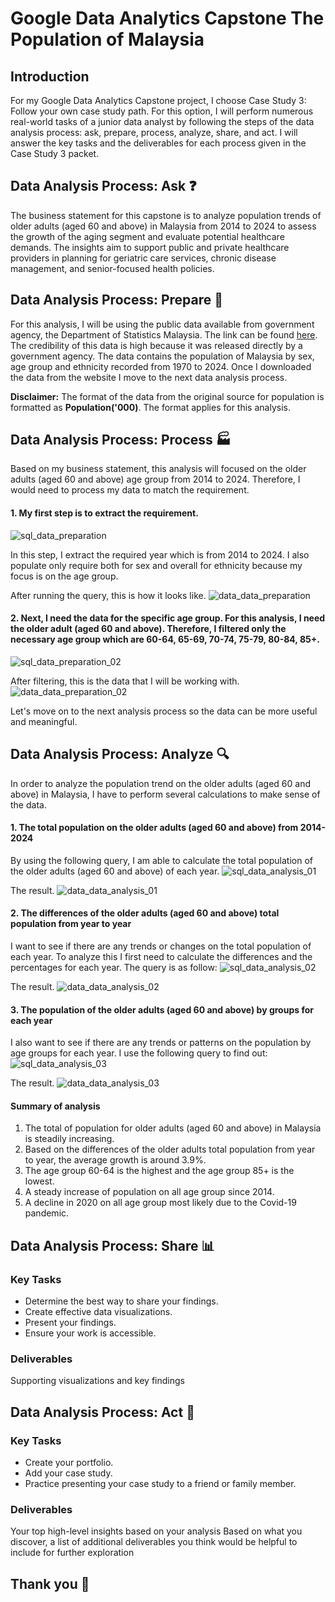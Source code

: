 # Google Data Analytics Capstone The Population of Malaysia
## Introduction
For my Google Data Analytics Capstone project, I choose Case Study 3: Follow your own case study path. For this option, I will perform numerous real-world tasks of a junior data analyst by following the steps of the data analysis process: ask, prepare, process, analyze, share, and act. I will answer the key tasks and the deliverables for each process given in the Case Study 3 packet.

## Data Analysis Process: Ask :question:
The business statement for this capstone is to analyze population trends of older adults (aged 60 and above) in Malaysia from 2014 to 2024 to assess the growth of the aging segment and evaluate potential healthcare demands. The insights aim to support public and private healthcare providers in planning for geriatric care services, chronic disease management, and senior-focused health policies.

## Data Analysis Process: Prepare :construction_worker:
For this analysis, I will be using the public data available from government agency, the Department of Statistics Malaysia. The link can be found [here](https://open.dosm.gov.my/data-catalogue/population_malaysia). The credibility of this data is high because it was released directly by a government agency. The data contains the population of Malaysia by sex, age group and ethnicity recorded from 1970 to 2024. Once I downloaded the data from the website I move to the next data analysis process.

**Disclaimer:** The format of the data from the original source for population is formatted as **Population('000)**. The format applies for this analysis.

## Data Analysis Process: Process :factory:

Based on my business statement, this analysis will focused on the older adults (aged 60 and above) age group from 2014 to 2024. Therefore, I would need to process my data to match the requirement.

#### 1. My first step is to extract the requirement.
![sql_data_preparation](https://github.com/user-attachments/assets/68aba32b-bada-4a03-b12e-537086289abb)

In this step, I extract the required year which is from 2014 to 2024. I also populate only require both for sex and overall for ethnicity because my focus is on the age group.

After running the query, this is how it looks like.
![data_data_preparation](https://github.com/user-attachments/assets/c12e8fae-801d-49ff-ba5a-d22a6a3c2048)

#### 2. Next, I need the data for the specific age group. For this analysis, I need the older adult (aged 60 and above). Therefore, I filtered only the necessary age group which are 60-64, 65-69, 70-74, 75-79, 80-84, 85+.
![sql_data_preparation_02](https://github.com/user-attachments/assets/de51192e-1ce3-418c-b40f-258cb192d78a)

After filtering, this is the data that I will be working with.
![data_data_preparation_02](https://github.com/user-attachments/assets/c21c1961-9d21-4601-8f5f-63a7af7e6abd)

Let's move on to the next analysis process so the data can be more useful and meaningful.

## Data Analysis Process: Analyze :mag:

In order to analyze the population trend on the older adults (aged 60 and above) in Malaysia, I have to perform several calculations to make sense of the data.

#### 1. The total population on the older adults (aged 60 and above) from 2014-2024
By using the following query, I am able to calculate the total population of the older adults (aged 60 and above) of each year.
![sql_data_analysis_01](https://github.com/user-attachments/assets/395dcb0e-079a-472a-bb17-2fa55825bd6a)

The result.
![data_data_analysis_01](https://github.com/user-attachments/assets/2c0e3713-8455-4508-9ca8-3b0f3bb3f1c9)

#### 2. The differences of the older adults (aged 60 and above) total population from year to year
I want to see if there are any trends or changes on the total population of each year. To analyze this I first need to calculate the differences and the percentages for each year. The query is as follow:
![sql_data_analysis_02](https://github.com/user-attachments/assets/ec2cf789-b4f1-42b8-acd7-a74652dd8576)

The result.
![data_data_analysis_02](https://github.com/user-attachments/assets/98564e34-6a28-497c-bcf5-122a9a11e3f4)

#### 3. The population of the older adults (aged 60 and above) by groups for each year
I also want to see if there are any trends or patterns on the population by age groups for each year. I use the following query to find out:
![sql_data_analysis_03](https://github.com/user-attachments/assets/be0823ce-d344-498e-994a-24594eeb3d5d)

The result.
![data_data_analysis_03](https://github.com/user-attachments/assets/c1345677-0db9-4ce0-82a7-00ee28422593)

#### Summary of analysis
1. The total of population for older adults (aged 60 and above) in Malaysia is steadily increasing.
2. Based on the differences of the older adults total population from year to year, the average growth is around 3.9%.
3. The age group 60-64 is the highest and the age group 85+ is the lowest.
4. A steady increase of population on all age group since 2014.
5. A decline in 2020 on all age group most likely due to the Covid-19 pandemic.

## Data Analysis Process: Share :bar_chart:
### Key Tasks
* Determine the best way to share your findings.
* Create effective data visualizations.
* Present your findings.
* Ensure your work is accessible.

### Deliverables
Supporting visualizations and key findings

## Data Analysis Process: Act :rocket:
### Key Tasks
* Create your portfolio.
* Add your case study.
* Practice presenting your case study to a friend or family member.

### Deliverables
Your top high-level insights based on your analysis
Based on what you discover, a list of additional deliverables you think would be helpful to include for further exploration

## Thank you :pray:
